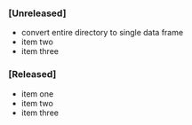 ### [Unreleased]
- convert entire directory to single data frame
- item two
- item three

### [Released]
- item one
- item two
- item three